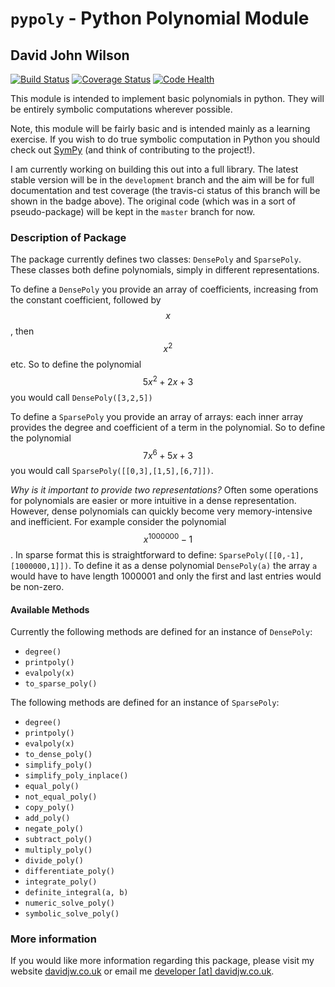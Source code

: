 # `pypoly` - Python Polynomial Module
 
## David John Wilson

[![Build Status](https://travis-ci.org/Davidjohnwilson/PythonPolys.svg?branch=development)](https://travis-ci.org/Davidjohnwilson/PythonPolys)
[![Coverage Status](https://coveralls.io/repos/github/Davidjohnwilson/PythonPolys/badge.svg?branch=development)](https://coveralls.io/github/Davidjohnwilson/PythonPolys?branch=development)
[![Code Health](https://landscape.io/github/Davidjohnwilson/PythonPolys/development/landscape.svg?style=flat)](https://landscape.io/github/Davidjohnwilson/PythonPolys/development)

This module is intended to implement basic polynomials in python. They will be entirely symbolic computations wherever possible.

Note, this module will be fairly basic and is intended mainly as a learning exercise. If you wish to do true symbolic computation in Python you should check out [SymPy](https://github.com/sympy/sympy) (and think of contributing to the project!).

I am currently working on building this out into a full library. The latest stable version will be in the `development` branch and the aim will be for full documentation and test coverage (the travis-ci status of this branch will be shown in the badge above). The original code (which was in a sort of pseudo-package) will be kept in the `master` branch for now.

### Description of Package

The package currently defines two classes: `DensePoly` and `SparsePoly`. These classes both define polynomials, simply in different representations.

To define a `DensePoly` you provide an array of coefficients, increasing from the constant coefficient, followed by $$x$$, then $$x^2$$ etc. So to define the polynomial $$5x^2+2x+3$$ you would call `DensePoly([3,2,5])`

To define a `SparsePoly` you provide an array of arrays: each inner array provides the degree and coefficient of a term in the polynomial. So to define the polynomial $$7x^6+5x+3$$ you would call `SparsePoly([[0,3],[1,5],[6,7]])`.

*Why is it important to provide two representations?* Often some operations for polynomials are easier or more intuitive in a dense representation. However, dense polynomials can quickly become very memory-intensive and inefficient. For example consider the polynomial $$x^1000000-1$$. In sparse format this is straightforward to define: `SparsePoly([[0,-1],[1000000,1]])`. To define it as a dense polynomial `DensePoly(a)` the array `a` would have to have length 1000001 and only the first and last entries would be non-zero. 

#### Available Methods

Currently the following methods are defined for an instance of `DensePoly`:

* `degree()`
* `printpoly()`
* `evalpoly(x)`
* `to_sparse_poly()`

The following methods are defined for an instance of `SparsePoly`:

* `degree()`
* `printpoly()`
* `evalpoly(x)`
* `to_dense_poly()`
* `simplify_poly()`
* `simplify_poly_inplace()`
* `equal_poly()`
* `not_equal_poly()`
* `copy_poly()`
* `add_poly()`
* `negate_poly()`
* `subtract_poly()`
* `multiply_poly()`
* `divide_poly()`
* `differentiate_poly()`
* `integrate_poly()`
* `definite_integral(a, b)`
* `numeric_solve_poly()`
* `symbolic_solve_poly()`


### More information

If you would like more information regarding this package, please visit my website [davidjw.co.uk](https://www.davidjw.co.uk) or email me [developer [at] davidjw.co.uk](developer@davidjw.co.uk).